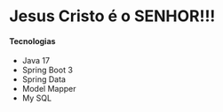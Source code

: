 <h1>Jesus Cristo é o SENHOR!!!</h1>
<h4>Tecnologias</h4>
<ul>
  <li>Java 17</li>
  <li>Spring Boot 3</li>
   <li>Spring Data</li>
  <li>Model Mapper</li>
  <li>My SQL</li>
</ul>
